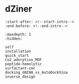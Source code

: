 # dZiner

```{include} ../../README.md
:start-after: <!--start-intro-->
:end-before: <!--end-intro-->
```

```{toctree}
:maxdepth: 2
:hidden:

self
installation
quick_start
Co2_adorption_MOF
peptide-hemolytic
surfactant-cmc
docking_GNINA_vs_AutoDockVina
inverse_design
```